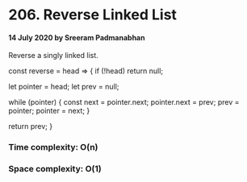 # 206. Reverse Linked List

#### 14 July 2020 by Sreeram Padmanabhan

Reverse a singly linked list.

const reverse = head => {
  if (!head) return null;

  let pointer = head;
  let prev = null;

  while (pointer) {
    const next = pointer.next;
    pointer.next = prev;
    prev = pointer;
    pointer = next;
  }

  return prev;
}

### Time complexity: O(n)
### Space complexity: O(1)
